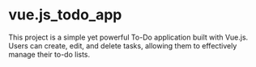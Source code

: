 # vue.js_todo_app
This project is a simple yet powerful To-Do application built with Vue.js. Users can create, edit, and delete tasks, allowing them to effectively manage their to-do lists.
